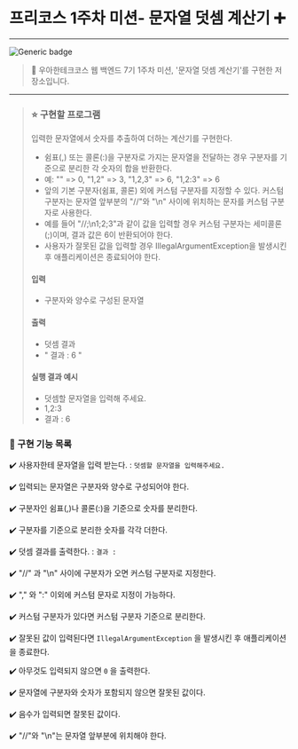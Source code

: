 # 프리코스 1주차 미션- 문자열 덧셈 계산기 ➕

---


![Generic badge](https://img.shields.io/badge/precourse-week1-green.svg)




> 🔑 우아한테크코스 웹 백엔드 7기 1주차 미션, '문자열 덧셈 계산기'를 구현한 저장소입니다.

---

> ### ⭐ 구현할 프로그램
> 입력한 문자열에서 숫자를 추출하여 더하는 계산기를 구현한다.
> - 쉼표(,) 또는 콜론(:)을 구분자로 가지는 문자열을 전달하는 경우 구분자를 기준으로 분리한 각 숫자의 합을 반환한다.
> - 예: "" => 0, "1,2" => 3, "1,2,3" => 6, "1,2:3" => 6
> - 앞의 기본 구분자(쉼표, 콜론) 외에 커스텀 구분자를 지정할 수 있다. 커스텀 구분자는 문자열 앞부분의 "//"와 "\n" 사이에 위치하는 문자를 커스텀 구분자로 사용한다.
> - 예를 들어 "//;\n1;2;3"과 같이 값을 입력할 경우 커스텀 구분자는 세미콜론(;)이며, 결과 값은 6이 반환되어야 한다.
> - 사용자가 잘못된 값을 입력할 경우 IllegalArgumentException을 발생시킨 후 애플리케이션은 종료되어야 한다.
> #### 입력
> - 구분자와 양수로 구성된 문자열
> #### 출력
> - 덧셈 결과 
> - " 결과 : 6 "
> #### 실행 결과 예시
> - 덧셈할 문자열을 입력해 주세요.
> - 1,2:3 
> - 결과 : 6


### 📝 구현 기능 목록
✔️ 사용자한테 문자열을 입력 받는다. : `덧셈할 문자열을 입력해주세요.`

✔️ 입력되는 문자열은 구분자와 양수로 구성되어야 한다.

✔️ 구분자인 쉼표(,)나 콜론(:)을 기준으로 숫자를 분리한다.

✔️ 구분자를 기준으로 분리한 숫자를 각각 더한다.

✔️ 덧셈 결과를 출력한다. : `결과 : `

✔️ "//" 과 "\n" 사이에 구분자가 오면 커스텀 구분자로 지정한다.

✔️ "," 와 ":" 이외에 커스텀 문자로 지정이 가능하다.

✔️ 커스텀 구분자가 있다면 커스텀 구분자 기준으로 분리한다.

✔️ 잘못된 값이 입력된다면 `IllegalArgumentException` 을 발생시킨 후 애플리케이션을 종료한다.

✔️ 아무것도 입력되지 않으면 `0` 을 출력한다.

✔️ 문자열에 구분자와 숫자가 포함되지 않으면 잘못된 값이다.

✔️ 음수가 입력되면 잘못된 값이다.

✔️ "//"와 "\n"는 문자열 앞부분에 위치해야 한다.



